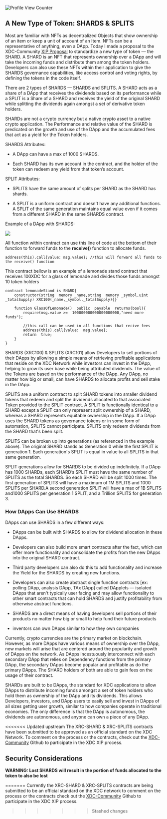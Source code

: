 ![Profile View Counter](https://komarev.com/ghpvc/?username=CoinClubQuincy)
## A New Type of Token: SHARDS & SPLITS

  

Most are familiar with NFTs as decentralized Objects that show ownership of an item or keep a unit of account of an Item. NFTs can be a representative of anything, even a DApp. Today I made a proposal to the XDC-Community [XIP Proposal](https://github.com/XDC-Community/XIPs.github.io) to standardize a new type of token — the SHARD. A SHARD is an NFT that represents ownership over a DApp and will take the incoming funds and distribute them among the token holders. Developers can also use these NFTs within their application to give the SHARDS governance capabilities, like access control and voting rights, by defining the tokens in the code itself.

  

There are 2 types of SHARDS — SHARDS and SPLITS. A SHARD acts as a share of a DApp that receives the dividends based on its performance while a SPLIT is a Share of a SHARD and receives the yield of the original SHARD while splitting the dividends again amongst a set of derivative token holders.

  

SHARDs are not a crypto currency but a native crypto asset to a native crypto application. The Performance and relative value of the SHARD is predicated on the growth and use of the DApp and the accumulated fees that act as a yield for the Token holders.

  

SHARDS Attributes:

-   A DApp can have a max of 1000 SHARDS.
    
-   Each SHARD has its own account in the contract, and the holder of the token can redeem any yield from that token’s account.
    

  

SPLIT Attributes:

-   SPLITS have the same amount of splits per SHARD as the SHARD has shards.
    
-   A SPLIT is a uniform contract and doesn't have any additional functions. A SPLIT of the same generation maintains equal value even if it comes from a different SHARD in the same SHARDS contract.
    

  

Example of a DApp with SHARDS:

![](https://lh3.googleusercontent.com/jSqdOe-TX-_rW14iQGtvVtMnFcqSH2gLu6tpGR4nkkoJ6P1ERWKneu8PtbK6Hhf3Y_XUTajZO49KJGA4NsOCjleVtgOJz5Dm1gqoTqCCbkdN_q1ppW0_0qxwa0FUsP1wzQ6c_VcRwPHVcosH0e2wrCTvWZ8K5sodMtkhn-vtpNmLZRt2HD59B41dWg)

 All function within contract can use this line of code at the bottom of their function to forward funds to the **receive()** function to allocate funds.
````solidity
address(this).call{value: msg.value}; //this will forward all funds to the receive() function
````
This contract bellow is an example of a lemonade stand contract that receives 100XDC for a glass of lemonade and divides those funds amongst 10 token holders

````solidity
contract lemonadeStand is SHARD{
	constructor(string  memory _name,string  memory _symbol,uint _totalSupply) XRC100(_name,_symbol,_totalSupply){}

	function GlassOfLemonade()  public  payable  returns(bool){
	    require(msg.value >=  100000000000000000000,"need more funds");

	    //this call can be used in all functions that recive fees
	    address(this).call{value:  msg.value};  
	    return  true;
	}
}
````

SHARDS (XRC100) & SPLITS (XRC101) allow Developers to sell portions of their DApps by allowing a simple means of retrieving profitable applications that reside on the XDC Network while investors can invest in the DApp, helping to grow its user base while being attributed dividends. The value of the Tokens are based on the performance of the DApp. Any DApp, no matter how big or small, can have SHARDS to allocate profits and sell stake in the DApp.

  

SPLITS are a uniform contract to split SHARD tokens into smaller dividend tokens that redeem and split the dividends allocated to that associated Token provided to the SPLIT contract. A SPLIT is functionally identical to a SHARD except a SPLIT can only represent split ownership of a SHARD, whereas a SHARD represents equitable ownership in the DApp. If a DApp uses the SHARD tokens as governance tokens or in some form of automation, SPLITS cannot participate. SPLITS only redeem dividends from the SHARD that's been split.

  

SPLITS can be broken up into generations (as referenced in the example above). The original SHARD stands as Generation 0 while the first SPLIT is generation 1. Each generation's SPLIT is equal in value to all SPLITS in that same generation.

  

SPLIT generations allow for SHARDS to be divided up indefinitely. If a DApp has 1000 SHARDs, each SHARD’s SPLIT must have the same number of SPLITS as the total SHARDS. So each SHARD will be split 1000 times. The first generation of SPLITS will have a maximum of 1M SPLITS and 1000 SPLITS per SHARD.A second generation SPLIT will have a max of 1B SPLITS and1000 SPLITS per generation 1 SPLIT, and a Trillion SPLITS for generation 3.

### How DApps Can Use SHARDS

DApps can use SHARDS in a few different ways:

  

-   DApps can be built with SHARDS to allow for dividend allocation in these DApps.
    
-   Developers can also build more smart contracts after the fact, which can offer more functionality and consolidate the profits from the new DApps into the original SHARD contract.
    
-   Third party developers can also do this to add functionality and increase the Yield for the SHARDS by creating new functions.
    
-   Developers can also create abstract single function contracts [ex: polling DApp, analysis DApp, TAx DApp] called DApplets — isolated DApps that aren't typically user facing and may allow functionality to other smart contracts that can hold SHARDS and justify profitability from otherwise abstract functions.
    
-   SHARDS are a direct means of having developers sell portions of their products no matter how big or small to help fund their future products
    
-   inventors can own DApps similar to how they own companies
    

  

Currently, crypto currencies are the primary market on blockchain. However, as more DApps have various means of ownership over the DApp, new markets will arise that are centered around the popularity and growth of DApps on the network. As DApps incestuously interconnect with each secondary DApp that relies on Dependency functions from the primary DApp, the secondary DApps become popular and profitable as do the primary DApps. The SHARD holders of both are able to gain fees on the usage of their contract.

  

SHARDs are built to be DApps, the standard for XDC applications to allow DApps to distribute incoming funds amongst a set of token holders who hold them as ownership of the DApp and its dividends. This allows Developers, investors, and DApp users to easily sell and invest in DApps of all sizes getting user growth, similar to how companies operate in traditional economies. The only difference is that the DApp is autonomous, the dividends are autonomous, and anyone can own a piece of any DApp.

  

<<<<<<< Updated upstream
The XRC-SHARD & XRC-SPLITS contracts have been submitted to be approved as an official standard on the XDC Network. To comment on the process or the contracts, check out the [XDC-Community](https://github.com/XDC-Community/XIPs.github.io) Github to participate in the XDC XIP process.


## Security Considerations
**WARNING: Lost SHARDS will result in the portion of funds allocated to the token to also be lost**


  
=======
Currently the XRC-SHARD & XRC-SPLITS contracts are being submitted to be an official standard on the XDC network to comment on the process or the contracts check out the [XDC-Community](https://github.com/XDC-Community/XDC-Community.github.io) Github to participate in the XDC XIP process.

>>>>>>> Stashed changes
